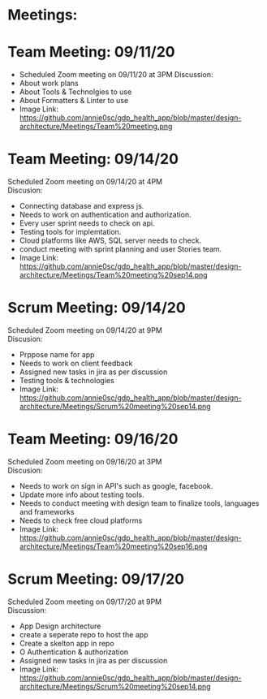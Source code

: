 # Meetings:

# Team Meeting: 09/11/20
- Scheduled Zoom meeting on 09/11/20 at 3PM
Discussion:
- About work plans
- About Tools & Technolgies to use
- About Formatters & Linter to use
- Image Link: https://github.com/annie0sc/gdp_health_app/blob/master/design-architecture/Meetings/Team%20meeting.png

# Team Meeting: 09/14/20
Scheduled Zoom meeting on 09/14/20 at 4PM  
Discusion:
- Connecting database and express js.
- Needs to work on authentication and authorization.
- Every user sprint needs to check on api.
- Testing tools for implemtation.
- Cloud platforms like AWS, SQL server needs to check.
- conduct meeting with sprint planning and user Stories team.
- Image Link: https://github.com/annie0sc/gdp_health_app/blob/master/design-architecture/Meetings/Team%20meeting%20sep14.png

# Scrum Meeting: 09/14/20
Scheduled Zoom meeting on 09/14/20 at 9PM  
Discusion:
- Prppose name for app
- Needs to work on client feedback
- Assigned new tasks in jira as per discussion
- Testing tools & technologies
- Image Link: https://github.com/annie0sc/gdp_health_app/blob/master/design-architecture/Meetings/Scrum%20meeting%20sep14.png

# Team Meeting: 09/16/20
Scheduled Zoom meeting on 09/16/20 at 3PM  
Discusion:
- Needs to work on sign in API's such as google, facebook.
- Update more info about testing tools.
- Needs to conduct meeting with design team to finalize tools, languages and frameworks
- Needs to check free cloud platforms 
- Image Link: https://github.com/annie0sc/gdp_health_app/blob/master/design-architecture/Meetings/Team%20meeting%20sep16.png

# Scrum Meeting: 09/17/20
Scheduled Zoom meeting on 09/17/20 at 9PM  
Discussion:
- App Design architecture
- create a seperate repo to host the app
- Create a skelton app in repo
- O Authentication & authorization
- Assigned new tasks in jira as per discussion
- Image Link: https://github.com/annie0sc/gdp_health_app/blob/master/design-architecture/Meetings/Scrum%20meeting%20sep14.png
